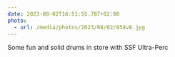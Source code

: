 ```yaml
---
date: 2023-08-02T16:51:55.787+02:00
photo:
  - url: /media/photos/2023/08/02/858v8.jpg
---
```


Some fun and solid drums in store with SSF Ultra-Perc
